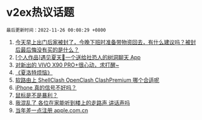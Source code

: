 # v2ex热议话题

`最后更新时间：2022-11-26 00:08:29 +0800`

1. [今天早上出门后家被封了，今晚下班时准备带物资回去，有什么建议吗？被封后最后悔没有买的是什么？](https://www.v2ex.com/t/897775)
1. [[个人作品]遇见夏天🔆一个送给社恐人的树洞聊天 App](https://www.v2ex.com/t/897771)
1. [对新出的 VIVO X90 PRO+很心动，求打醒~](https://www.v2ex.com/t/897776)
1. [《夏洛特烦恼》](https://www.v2ex.com/t/897789)
1. [软路由上 ShellClash OpenClash ClashPremium 哪个合适呢](https://www.v2ex.com/t/897759)
1. [iPhone 真的信号不好吗？](https://www.v2ex.com/t/897821)
1. [鼠标是不是暴利？](https://www.v2ex.com/t/897925)
1. [我混乱了 各位在家能听到楼上的走路声 讲话声吗](https://www.v2ex.com/t/897877)
1. [当年差一点注册 apple.com.cn](https://www.v2ex.com/t/897770)

